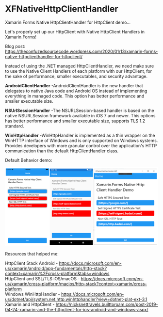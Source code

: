# XFNativeHttpClientHandler
Xamarin Forms Native HttpClientHandler for HttpClient demo...

Let's properly set up our HttpClient with Native HttpClient Handlers in Xamarin.Forms!

Blog post: https://theconfuzedsourcecode.wordpress.com/2020/01/13/xamarin-forms-native-httpclienthandler-for-httpclient/

Instead of using the .NET managed HttpClientHandler, we need make sure to use the Native Client Handlers of each platform with our HttpClient, for the sake of performance, smaller executables, and security advantage.

**AndroidClientHandler**
-AndroidClientHandler is the new handler that delegates to native Java code and Android OS instead of implementing everything in managed code. This option has better performance and smaller executable size.

**NSUrlSessionHandler** 
-The NSURLSession-based handler is based on the native NSURLSession framework available in iOS 7 and newer. This options has better performance and smaller executable size, supports TLS 1.2 standard.

**WinHttpHandler**
-WinHttpHandler is implemented as a thin wrapper on the WinHTTP interface of Windows and is only supported on Windows systems. Provides developers with more granular control over the application's HTTP communication than the default HttpClientHandler class.

Default Behavior demo:

![Native HttpClient Handler Behavior](/screenshots/NativeHttpClientHandlerDefaultBehavior.png)

Resources that helped me: 

HttpClient Stack Android - https://docs.microsoft.com/en-us/xamarin/android/app-fundamentals/http-stack?context=xamarin%2Fcross-platform&tabs=windows <br />
HttpClient and SSL/TLS iOS/macOS - https://docs.microsoft.com/en-us/xamarin/cross-platform/macios/http-stack?context=xamarin/cross-platform <br />
Windows WinHttpHandler - https://docs.microsoft.com/en-us/dotnet/api/system.net.http.winhttphandler?view=dotnet-plat-ext-3.1 <br />
Xamarin and HttpClient - https://nicksnettravels.builttoroam.com/post-2019-04-24-xamarin-and-the-httpclient-for-ios-android-and-windows-aspx/ <br />
